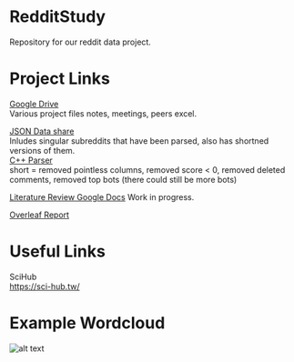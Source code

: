 # RedditStudy
Repository for our reddit data project.

# Project Links
[Google Drive](https://drive.google.com/drive/folders/1TFYNqkuc-7K0K0mLSSuWT80ex4M7W862?ths=true)  
Various project files notes, meetings, peers excel.

[JSON Data share](https://drive.google.com/drive/folders/1zN64XBXvPS6WJErXhNPxr9qZ1goDNl5t)  
Inludes singular subreddits that have been parsed, also has shortned versions of them.  
[C++ Parser](https://github.com/Medscootsman/RedditStudy/blob/master/scripts/parser/subreddit_parser.cpp)  
short = removed pointless columns, removed score < 0, removed deleted comments, removed top bots (there could still be more bots)

[Literature Review Google Docs](https://docs.google.com/document/d/1WG02Uu-2Tk9yFrjh-C1SylBPCQNWgs3cFRMo7RH-0cg/edit?usp=sharing)
Work in progress. 

[Overleaf Report](https://www.overleaf.com/4634237452qhjkfqbzpbzk)

# Useful Links
SciHub  
https://sci-hub.tw/

# Example Wordcloud
![alt text](https://github.com/Medscootsman/RedditStudy/blob/master/graphs/wordcloud_DankMemes.png "Dank Memes Wordcloud")
